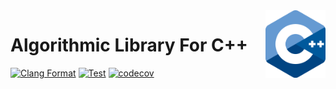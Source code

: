 <img align="right" width="96px" src="./assets/1200px_cpp_logo.svg.png">

# Algorithmic Library For C++

[![Clang Format](https://github.com/Dup4/algorithmic-library-cpp/workflows/Clang%20Format/badge.svg)](https://github.com/Dup4/snapshot-cpp/actions/workflows/clang_format.yml)
[![Test](https://github.com/Dup4/algorithmic-library-cpp/workflows/Test/badge.svg)](https://github.com/Dup4/snapshot-cpp/actions/workflows/test.yml)
[![codecov](https://codecov.io/gh/Dup4/algorithmic-library-cpp/branch/main/graph/badge.svg)](https://codecov.io/gh/Dup4/algorithmic-library-cpp)
